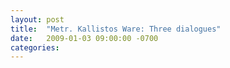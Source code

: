 ```yaml
---
layout: post
title:  "Metr. Kallistos Ware: Three dialogues"
date:   2009-01-03 09:00:00 -0700
categories:
---
```

